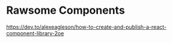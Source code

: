 # Rawsome Components

https://dev.to/alexeagleson/how-to-create-and-publish-a-react-component-library-2oe
